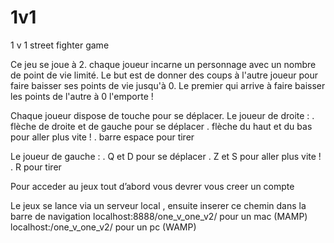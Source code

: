 # 1v1
1 v 1 street fighter game

Ce jeu se joue à 2. chaque joueur incarne un personnage avec un nombre de point de vie limité. Le but est de donner des coups à l'autre joueur pour faire baisser ses points de vie jusqu'à 0. Le premier qui arrive à faire baisser les points de l'autre à 0 l'emporte !

Chaque joueur dispose de touche pour se déplacer.
Le joueur de droite : . flèche de droite et de gauche pour se déplacer
                      . flèche du haut et du bas pour aller plus vite !
                      . barre espace pour tirer

Le joueur de gauche : . Q et D pour se déplacer
                      . Z et S pour aller plus vite !
                      . R pour tirer

Pour acceder au jeux tout d’abord vous devrer vous creer un compte

Le jeux se lance via un serveur local , ensuite inserer ce chemin dans la barre de navigation localhost:8888/one_v_one_v2/ pour un mac (MAMP)
localhost:/one_v_one_v2/  pour un pc (WAMP)

